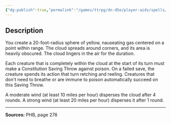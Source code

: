 ```yaml
---
{"dg-publish":true,"permalink":"/games/ttrpg/dn-d5e/player-aids/spells/level-3/stinking-cloud/","tags":["TTRPG/DND/5e","verbal","somatic","material","concentration"]}
---
```



## Description
You create a 20-foot-radius sphere of yellow, nauseating gas centered on a point within range.
The cloud spreads around corners, and its area is heavily obscured.
The cloud lingers in the air for the duration.

Each creature that is completely within the cloud at the start of its turn must make a Constitution Saving Throw against poison.
On a failed save, the creature spends its action that turn retching and reeling.
Creatures that don't need to breathe or are immune to poison automatically succeed on this Saving Throw.

A moderate wind (at least 10 miles per hour) disperses the cloud after 4 rounds.
A strong wind (at least 20 miles per hour) disperses it after 1 round.

---

**Sources:** PHB, page 278
